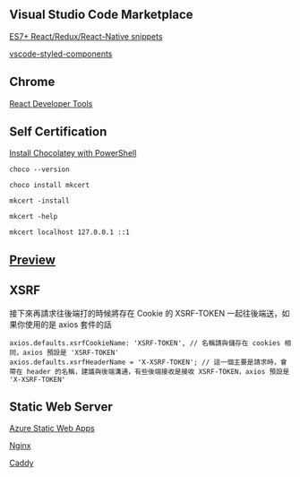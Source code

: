 ## Visual Studio Code Marketplace

[ES7+ React/Redux/React-Native snippets](https://marketplace.visualstudio.com/items?itemName=dsznajder.es7-react-js-snippets)

[vscode-styled-components](https://marketplace.visualstudio.com/items?itemName=styled-components.vscode-styled-components)

## Chrome

[React Developer Tools](https://chrome.google.com/webstore/detail/react-developer-tools/fmkadmapgofadopljbjfkapdkoienihi/related)

## Self Certification

[Install Chocolatey with PowerShell](https://docs.chocolatey.org/en-us/choco/setup)

`choco --version`

`choco install mkcert`

`mkcert -install`

`mkcert -help`

`mkcert localhost 127.0.0.1 ::1`

## [Preview](https://previewjs.com/)

## XSRF

接下來再請求往後端打的時候將存在 Cookie 的 XSRF-TOKEN 一起往後端送，如果你使用的是 axios 套件的話

```
axios.defaults.xsrfCookieName: 'XSRF-TOKEN', // 名稱請與儲存在 cookies 相同，axios 預設是 'XSRF-TOKEN'
axios.defaults.xsrfHeaderName = 'X-XSRF-TOKEN'; // 這一個主要是請求時，會帶在 header 的名稱，建議與後端溝通，有些後端接收是接收 XSRF-TOKEN，axios 預設是 'X-XSRF-TOKEN'
```

## Static Web Server

[Azure Static Web Apps](https://learn.microsoft.com/en-us/azure/static-web-apps/overview)

[Nginx](https://www.nginx.com/)

[Caddy](https://caddyserver.com/)


